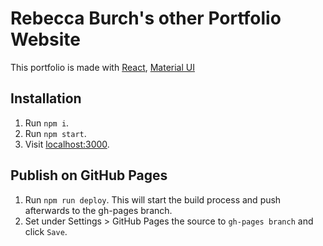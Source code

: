 

# Rebecca Burch's other Portfolio Website 



This portfolio is made with [React](https://github.com/facebook/react), [Material UI](https://github.com/callemall/material-ui)
## Installation

1. Run `npm i`.
2. Run `npm start`.
3. Visit [localhost:3000](http://localhost:3000).


## Publish on GitHub Pages

1. Run `npm run deploy`. This will start the build process and push afterwards to the gh-pages branch.
2. Set under Settings > GitHub Pages the source to `gh-pages branch` and click `Save`.
